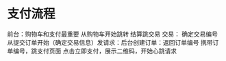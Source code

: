 # 支付流程

前台：购物车和支付最重要
从购物车开始跳转
结算跳交易
交易：
    确定交易编号
从提交订单开始（确定交易信息）发请求：后台创建订单：返回订单编号
携带订单编号，跳支付页面
点击立即支付，展示二维码，开始心跳请求